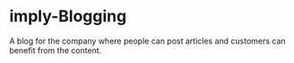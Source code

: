# imply-Blogging
A blog for the company where people can post articles and customers can benefit from the content.
